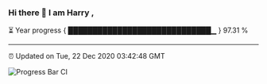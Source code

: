 ### Hi there 👋 I am Harry , 

⏳ Year progress { █████████████████████████████▁ } 97.31 %

---

⏰ Updated on Tue, 22 Dec 2020 03:42:48 GMT

![Progress Bar CI](https://github.com/duykhang68/duykhang68/workflows/Progress%20Bar%20CI/badge.svg)
